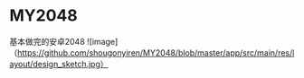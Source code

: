 # MY2048
基本做完的安卓2048
![image]（https://github.com/shougonyiren/MY2048/blob/master/app/src/main/res/layout/design_sketch.jpg）
